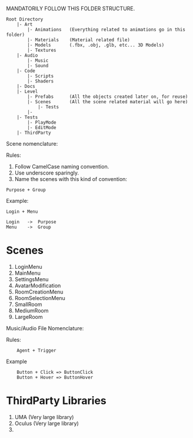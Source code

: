 MANDATORILY FOLLOW THIS FOLDER STRUCTURE.

```
Root Directory
	|- Art
		|- Animations	(Everything related to animations go in this folder)
		|- Materials	(Material related file)
		|- Models		(.fbx, .obj, .glb, etc... 3D Models)
		|- Textures
	|- Audio
		|- Music
		|- Sound
	|- Code
		|- Scripts
		|- Shaders
	|- Docs
	|- Level
		|- Prefabs		(All the objects created later on, for reuse)
		|- Scenes		(All the scene related material will go here)
			|- Tests
		|-
	|- Tests
		|- PlayMode
		|- EditMode
	|- ThirdParty
```

Scene nomenclature:

Rules:
1. Follow CamelCase naming convention.
2. Use underscore sparingly.
3. Name the scenes with this kind of convention:
```
Purpose + Group
```
Example:
```
Login + Menu

Login 	-> 	Purpose
Menu 	-> 	Group
```

# Scenes
1. LoginMenu
2. MainMenu
3. SettingsMenu
4. AvatarModification
5. RoomCreationMenu
6. RoomSelectionMenu
7. SmallRoom
8. MediumRoom
9. LargeRoom


Music/Audio File Nomenclature:

Rules:

```
	Agent + Trigger
```

Example
```
	Button + Click => ButtonClick
	Button + Hover => ButtonHover
```

# ThirdParty Libraries
1. UMA (Very large library)
2. Oculus (Very large library)
3. 